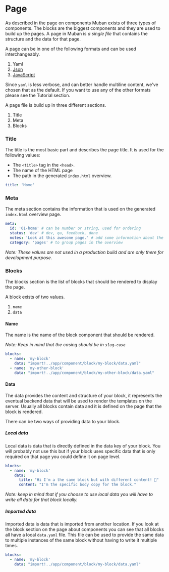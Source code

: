 # Page

As described in the page on components Muban exists of three types of components. The blocks are the biggest components and they are used to build up the pages. A page in Muban is *a single file* that contains the structure and the data for that page. 

A page can be in one of the following formats and can be used interchangeably.

1. Yaml
2. [Json](./12-guides.md#Using-JSON-for-page-files)
3. [JavaScript](./12-guides.md#Using-JavaScript-for-page-files)

Since `yaml` is less verbose, and can better handle multiline content, we've chosen that as the default. If you want to use any of the other formats please see the Tutorial section.

A page file is build up in three different sections.

1. Title
2. Meta
3. Blocks

### Title

The title is the most basic part and describes the page title.  It is used for the following values:

- The `<title>` tag in the `<head>`.
- The name of the HTML page
- The path in the generated  `index.html` overview.

```yaml
title: 'Home'
```

### Meta

The meta section contains the information that is used on the generated `index.html` overview page.

```yaml
meta:
  id: '01-home' # can be number or string, used for ordering
  status: 'dev' # dev, qa, feedback, done
  notes: 'Look at this awesome page.' # add some information about the page
  category: 'pages' # to group pages in the overview
```

*Note: These values are not used in a production build and are only there for development purpose.*

### Blocks

The blocks section is the list of blocks that should be rendered to display the page. 

A block exists of two values. 

1. `name`
2. `data`

#### Name

The name is the name of the block component that should be rendered. 

*Note: Keep in mind that the casing should be in `slug-case`*

```yaml
blocks:
  - name: 'my-block'
    data: "import!../app/component/block/my-block/data.yaml"
  - name: 'my-other-block'
    data: "import!../app/component/block/my-other-block/data.yaml"    
```

#### Data

The data provides the content and structure of your block, it represents the eventual backend data that will be used to render the templates on the server. Usually all blocks contain data and it is defined on the page that the block is rendered. 

There can be two ways of providing data to your block.

##### Local data

Local data is data that is directly defined in the data key of your block. You will probably not use this but if your block uses specific data that is only required on that page you could define it on page level.

```yaml
blocks:
  - name: 'my-block'
    data: 
      title: "Hi I'm a the same block but with different content! 💪"
      content: "I'm the specific body copy for the block."
```

*Note: keep in mind that if you choose to use local data you will have to write all data for that block locally.*

##### Imported data

Imported data is data that is imported from another location. If you look at the block section on the page about components you can see that all blocks all have a local `data.yaml` file. This file can be used to provide the same data to multiple instances of the same block without having to write it multiple times.

```yaml
blocks:
  - name: 'my-block'
    data: "import!../app/component/block/my-block/data.yaml"
```
